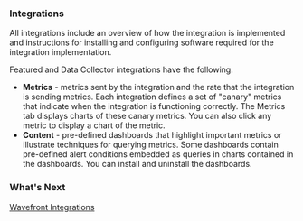 ### Integrations

All integrations include an overview of how the integration is implemented and instructions for installing and configuring software required for the integration implementation.

Featured and Data Collector integrations have the following:

- **Metrics** - metrics sent by the integration and the rate that the integration is sending metrics. Each integration defines a set of "canary" metrics that indicate when the integration is functioning correctly. The Metrics tab displays charts of these canary metrics. You can also click any metric to display a chart of the metric. 
- **Content** - pre-defined dashboards that highlight important metrics or illustrate techniques for querying metrics. Some dashboards contain pre-defined alert conditions embedded as queries in charts contained in the dashboards. You can install and uninstall the dashboards.

### What's Next

[Wavefront Integrations](https://docs.wavefront.com/wavefront_integrations.html)

